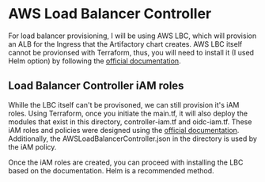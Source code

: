 # AWS Load Balancer Controller 

For load balancer provisioning, I will be using AWS LBC, which will provision an ALB for the Ingress that the Artifactory chart creates. AWS LBC itself cannot be provionsed with Terraform, thus, you will need to install it (I used Helm option) by following the [official documentation](https://kubernetes-sigs.github.io/aws-load-balancer-controller/v2.6/deploy/installation/).

## Load Balancer Controller iAM roles

Whille the LBC itself can't be provisoned, we can still provision it's iAM roles. Using Terraform, once you initiate the main.tf, it will also deploy the modules that exist in this directory, controller-iam.tf and oidc-iam.tf. These iAM roles and policies were designed 
using the [official documentation](https://kubernetes-sigs.github.io/aws-load-balancer-controller/v2.6/deploy/installation/#configure-iam). Additionally, the AWSLoadBalancerController.json in the directory is used by the iAM policy.

Once the iAM roles are created, you can proceed with installing the LBC based on the documentation. Helm is a recommended method.
